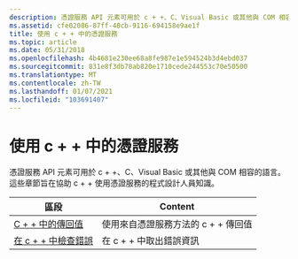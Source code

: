 ```yaml
---
description: 憑證服務 API 元素可用於 c + +、C、Visual Basic 或其他與 COM 相容的語言。
ms.assetid: cfe02086-87ff-40cb-9116-694158e9ae1f
title: 使用 c + + 中的憑證服務
ms.topic: article
ms.date: 05/31/2018
ms.openlocfilehash: 4b4681e230ee68a8fe987e1e594524b3d4ebd037
ms.sourcegitcommit: 831e8f3db78ab820e1710cede244553c70e50500
ms.translationtype: MT
ms.contentlocale: zh-TW
ms.lasthandoff: 01/07/2021
ms.locfileid: "103691407"
---
```

# <a name="using-certificate-services-in-c"></a>使用 c + + 中的憑證服務

憑證服務 API 元素可用於 c + +、C、Visual Basic 或其他與 COM 相容的語言。 這些章節旨在協助 c + + 使用憑證服務的程式設計人員知識。



| 區段                                           | Content                                                          |
|---------------------------------------------------|------------------------------------------------------------------|
| [C + + 中的傳回值](return-values-in-c-.md)   | 使用來自憑證服務方法的 c + + 傳回值 |
| [在 c + + 中檢查錯誤](error-checking-in-c-.md) | 在 c + + 中取出錯誤資訊                              |



 

 

 



